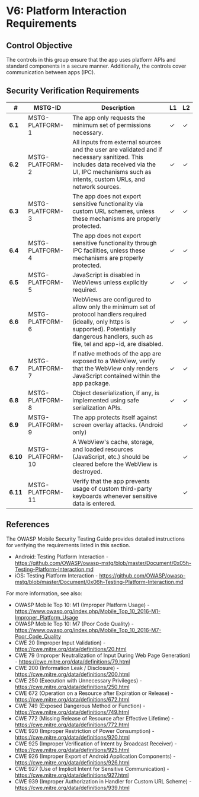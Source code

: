 # V6: Platform Interaction Requirements

## Control Objective

The controls in this group ensure that the app uses platform APIs and standard components in a secure manner. Additionally, the controls cover communication between apps (IPC).

## Security Verification Requirements

| # | MSTG-ID | Description | L1 | L2 |
| -- | -------- | ---------------------- | - | - |
| **6.1** | MSTG-PLATFORM-1 | The app only requests the minimum set of permissions necessary. | ✓ | ✓ |
| **6.2** | MSTG-PLATFORM-2 | All inputs from external sources and the user are validated and if necessary sanitized. This includes data received via the UI, IPC mechanisms such as intents, custom URLs, and network sources.| ✓ | ✓ |
| **6.3** | MSTG-PLATFORM-3 | The app does not export sensitive functionality via custom URL schemes, unless these mechanisms are properly protected. | ✓ | ✓ |
| **6.4** | MSTG-PLATFORM-4 | The app does not export sensitive functionality through IPC facilities, unless these mechanisms are properly protected. | ✓ | ✓ |
| **6.5** | MSTG-PLATFORM-5 | JavaScript is disabled in WebViews unless explicitly required. | ✓ | ✓ |
| **6.6** | MSTG-PLATFORM-6 | WebViews are configured to allow only the minimum set of protocol handlers required (ideally, only https is supported). Potentially dangerous handlers, such as file, tel and app-id, are disabled. | ✓ | ✓ |
| **6.7** | MSTG-PLATFORM-7 | If native methods of the app are exposed to a WebView, verify that the WebView only renders JavaScript contained within the app package. | ✓ | ✓ |
| **6.8** | MSTG-PLATFORM-8 | Object deserialization, if any, is implemented using safe serialization APIs. | ✓ | ✓ |
| **6.9** | MSTG-PLATFORM-9 | The app protects itself against screen overlay attacks. (Android only) |  | ✓ |
| **6.10** | MSTG-PLATFORM-10 | A WebView's cache, storage, and loaded resources (JavaScript, etc.) should be cleared before the WebView is destroyed. |  | ✓ |
| **6.11** | MSTG-PLATFORM-11 | Verify that the app prevents usage of custom third-party keyboards whenever sensitive data is entered. | | ✓ |


## References

The OWASP Mobile Security Testing Guide provides detailed instructions for verifying the requirements listed in this section.

- Android: Testing Platform Interaction - <https://github.com/OWASP/owasp-mstg/blob/master/Document/0x05h-Testing-Platform-Interaction.md>
- iOS: Testing Platform Interaction - <https://github.com/OWASP/owasp-mstg/blob/master/Document/0x06h-Testing-Platform-Interaction.md>

For more information, see also:

- OWASP Mobile Top 10: M1 (Improper Platform Usage) - <https://www.owasp.org/index.php/Mobile_Top_10_2016-M1-Improper_Platform_Usage>
- OWASP Mobile Top 10: M7 (Poor Code Quality) - <https://www.owasp.org/index.php/Mobile_Top_10_2016-M7-Poor_Code_Quality>
- CWE 20 (Improper Input Validation) - <https://cwe.mitre.org/data/definitions/20.html>
- CWE 79 (Improper Neutralization of Input During Web Page Generation) - <https://cwe.mitre.org/data/definitions/79.html>
- CWE 200 (Information Leak / Disclosure) - <https://cwe.mitre.org/data/definitions/200.html>
- CWE 250 (Execution with Unnecessary Privileges) - <https://cwe.mitre.org/data/definitions/250.html>
- CWE 672 (Operation on a Resource after Expiration or Release) - <https://cwe.mitre.org/data/definitions/672.html>
- CWE 749 (Exposed Dangerous Method or Function) - <https://cwe.mitre.org/data/definitions/749.html>
- CWE 772 (Missing Release of Resource after Effective Lifetime) - <https://cwe.mitre.org/data/definitions/772.html>
- CWE 920 (Improper Restriction of Power Consumption) - <https://cwe.mitre.org/data/definitions/920.html>
- CWE 925 (Improper Verification of Intent by Broadcast Receiver) - <https://cwe.mitre.org/data/definitions/925.html>
- CWE 926 (Improper Export of Android Application Components) - <https://cwe.mitre.org/data/definitions/926.html>
- CWE 927 (Use of Implicit Intent for Sensitive Communication) - <https://cwe.mitre.org/data/definitions/927.html>
- CWE 939 (Improper Authorization in Handler for Custom URL Scheme) - <https://cwe.mitre.org/data/definitions/939.html>
